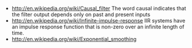 
 * http://en.wikipedia.org/wiki/Causal_filter
    The word causal indicates that the filter output depends only on past and present inputs
 * http://en.wikipedia.org/wiki/Infinite-impulse-response
    IIR systems have an impulse response function that is non-zero over an infinite length of time.
 * http://en.wikipedia.org/wiki/Exponential_smoothing
    